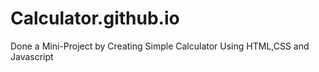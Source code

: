 # Calculator.github.io
Done a Mini-Project by Creating Simple Calculator Using HTML,CSS and Javascript
